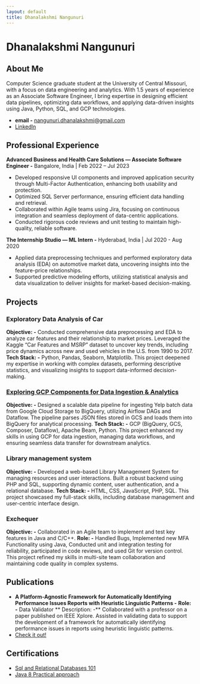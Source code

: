 ```yaml
---
layout: default
title: Dhanalakshmi Nangunuri
---
```


# Dhanalakshmi Nangunuri

## About Me

Computer Science graduate student at the University of Central Missouri, with a focus on data engineering and analytics. With 1.5 years of experience as an Associate Software Engineer, I bring expertise in designing efficient data pipelines, optimizing data workflows, and applying data-driven insights using Java, Python, SQL, and GCP technologies.

- **email -** nangunuri.dhanalakshmi@gmail.com
- [LinkedIn](https://www.linkedin.com/in/dhanalakshmi-nangunuri/)

## Professional Experience

**Advanced Business and Health Care Solutions — Associate Software Engineer -** Bangalore, India | Feb 2022 – Jul 2023 
- Developed responsive UI components and improved application security through Multi-Factor Authentication, enhancing both usability and protection.
- Optimized SQL Server performance, ensuring efficient data handling and retrieval.
- Collaborated within Agile teams using Jira, focusing on continuous integration and seamless deployment of data-centric applications.
- Conducted rigorous code reviews and unit testing to maintain high-quality, reliable software.

**The Internship Studio — ML Intern -** Hyderabad, India | Jul 2020 - Aug 2020 
- Applied data preprocessing techniques and performed exploratory data analysis (EDA) on automotive market data, uncovering insights into the feature-price relationships.
- Supported predictive modeling efforts, utilizing statistical analysis and data visualization to deliver insights for market-based decision-making.

## Projects

### Exploratory Data Analysis of Car

**Objective: -**  Conducted comprehensive data preprocessing and EDA to analyze car features and their relationship to market prices. Leveraged the Kaggle “Car Features and MSRP” dataset to uncover key trends, including price dynamics across new and used vehicles in the U.S. from 1990 to 2017.
**Tech Stack: -** Python, Pandas, Seaborn, Matplotlib.
This project deepened my expertise in working with complex datasets, performing descriptive statistics, and visualizing insights to support data-informed decision-making.

### [Exploring GCP Components for Data Ingestion & Analytics](https://docs.google.com/document/d/1I1qZivY2eeWfimANRpndZVb44Ti-bAqFSTgPSqB-YH4/edit?usp=sharing)

**Objective: -** Designed a scalable data pipeline for ingesting Yelp batch data from Google Cloud Storage to BigQuery, utilizing Airflow DAGs and Dataflow. The pipeline parses JSON files stored in GCS and loads them into BigQuery for analytical processing.
**Tech Stack: -** GCP (BigQuery, GCS, Composer, Dataflow), Apache Beam, Python.
This project enhanced my skills in using GCP for data ingestion, managing data workflows, and ensuring seamless data transfer for downstream analytics.

### Library management system

**Objective: -** Developed a web-based Library Management System for managing resources and user interactions. Built a robust backend using PHP and SQL, supporting dynamic content, user authentication, and a relational database.
**Tech Stack: -** HTML, CSS, JavaScript, PHP, SQL.
This project showcased my full-stack skills, including database management and user-centric interface design.

### Exchequer

**Objective: -** Collaborated in an Agile team to implement and test key features in Java and C/C++.
**Role: -** Handled Bugs, Implemented new MFA Functionality using Java, Conducted unit and integration testing for reliability, participated in code reviews, and used Git for version control.
This project refined my skills in multi-site team collaboration and maintaining code quality in complex systems.

## Publications

- **A Platform-Agnostic Framework for Automatically Identifying Performance Issues Reports with Heuristic Linguistic Patterns -**
  **Role: -** Data Validator
  ** Description: -** Collaborated with a professor on a paper published on IEEE Xplore. Assisted in validating data to support the development of a framework for automatically identifying performance issues in reports using heuristic linguistic patterns.
- [Check it out!](https://ieeexplore.ieee.org/abstract/document/10504708)

## Certifications

- [Sql and Relational Databases 101 ](https://courses.cognitiveclass.ai/certificates/4b37b68f2359422e9876e95af1a797de)
- [Java 8 Practical approach](https://www.udemy.com/certificate/UC-f32165eb-82ec-4bb6-a45a-99e925195897/)
